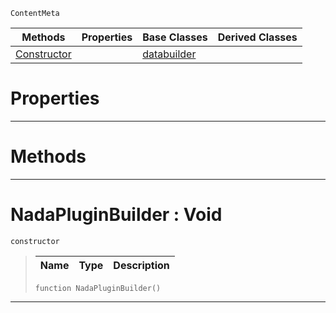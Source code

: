  `ContentMeta`

|Methods|Properties|Base Classes|Derived Classes|
|---|---|---|---|
|[ Constructor](https://github.com/zeroengineteam/ZeroDocs/blob/master/code_reference/class_reference/nadapluginbuilder.markdown#nadapluginbuilder-void)| |[databuilder](https://github.com/zeroengineteam/ZeroDocs/blob/master/code_reference/class_reference/databuilder.markdown)| |


 #  Properties


---  
 #  Methods


---  
 #  NadaPluginBuilder : Void

 `constructor`

> 
> |Name|Type|Description|
> |---|---|---|
> ``` lang=cpp, name=Nada
> function NadaPluginBuilder()
> ``` 


---  
 

 